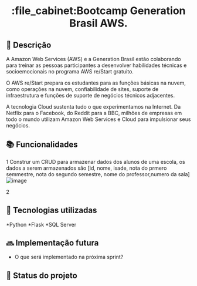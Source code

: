 
<h1 align="center">:file_cabinet:Bootcamp Generation Brasil AWS.</h1>

## :memo: Descrição
A Amazon Web Services (AWS) e a Generation Brasil estão colaborando para treinar as pessoas participantes a desenvolver habilidades técnicas e socioemocionais no programa AWS re/Start gratuito. 

O AWS re/Start prepara os estudantes para as funções básicas na nuvem, como operações na nuvem, confiabilidade de sites, suporte de infraestrutura e funções de suporte de negócios técnicos adjacentes. 

A tecnologia Cloud sustenta tudo o que experimentamos na Internet. Da Netflix para o Facebook, do Reddit para a BBC, milhões de empresas em todo o mundo utilizam Amazon Web Services e Cloud para impulsionar seus negócios. 

## :books: Funcionalidades
1 Construr um CRUD para armazenar dados dos alunos de uma escola, os dados a serem armazenados são [id, nome, isade, nota do prmero semmestre, nota do segundo semestre, nome do professor,numero da sala]
![image](https://github.com/luuh-xo/GenerationAWS/assets/122574265/96379e17-8917-4eaf-899e-7f6d733b7f41)

2 

## :wrench: Tecnologias utilizadas
*Python
*Flask
*SQL Server

## :soon: Implementação futura
* O que será implementado na próxima sprint?


## :dart: Status do projeto
